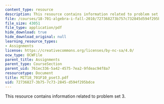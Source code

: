 ```yaml
---
content_type: resource
description: This resource contains information related to problem set 3.
file: /courses/18-701-algebra-i-fall-2010/727368273b757c732845d594f295bdce_MIT18_701F10_pset3.pdf
file_size: 43051
file_type: application/pdf
hide_download: true
hide_download_original: null
learning_resource_types:
- Assignments
license: https://creativecommons.org/licenses/by-nc-sa/4.0/
ocw_type: OCWFile
parent_title: Assignments
parent_type: CourseSection
parent_uid: 761ec336-5a42-4575-7ea2-9fdeac94f8a7
resourcetype: Document
title: MIT18_701F10_pset3.pdf
uid: 72736827-3b75-7c73-2845-d594f295bdce
---
```

This resource contains information related to problem set 3.